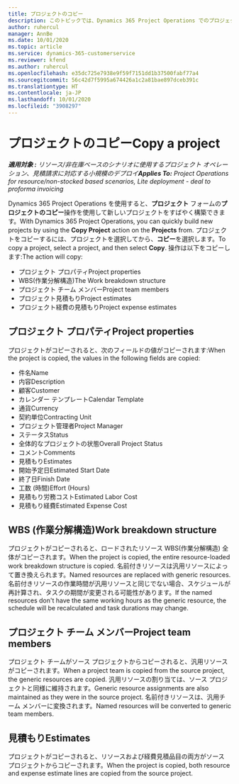 ```yaml
---
title: プロジェクトのコピー
description: このトピックでは、Dynamics 365 Project Operations でのプロジェクトのコピーについて説明します。
author: ruhercul
manager: AnnBe
ms.date: 10/01/2020
ms.topic: article
ms.service: dynamics-365-customerservice
ms.reviewer: kfend
ms.author: ruhercul
ms.openlocfilehash: e35dc725e7938e9f59f7151dd1b37500fabf77a4
ms.sourcegitcommit: 56c42d7f5995a674426a1c2a81bae897dceb391c
ms.translationtype: HT
ms.contentlocale: ja-JP
ms.lasthandoff: 10/01/2020
ms.locfileid: "3908297"
---
```

# <a name="copy-a-project"></a><span data-ttu-id="e5e8f-103">プロジェクトのコピー</span><span class="sxs-lookup"><span data-stu-id="e5e8f-103">Copy a project</span></span>

<span data-ttu-id="e5e8f-104">_**適用対象 :** リソース/非在庫ベースのシナリオに使用するプロジェクト オペレーション、見積請求に対応する小規模のデプロイ_</span><span class="sxs-lookup"><span data-stu-id="e5e8f-104">_**Applies To:** Project Operations for resource/non-stocked based scenarios, Lite deployment - deal to proforma invoicing_</span></span>

<span data-ttu-id="e5e8f-105">Dynamics 365 Project Operations を使用すると、**プロジェクト** フォームの**プロジェクトのコピー**操作を使用して新しいプロジェクトをすばやく構築できます。</span><span class="sxs-lookup"><span data-stu-id="e5e8f-105">With Dynamics 365 Project Operations, you can quickly build new projects by using the **Copy Project** action on the **Projects** from.</span></span> <span data-ttu-id="e5e8f-106">プロジェクトをコピーするには、プロジェクトを選択してから、**コピー**を選択します。</span><span class="sxs-lookup"><span data-stu-id="e5e8f-106">To copy a project, select a project, and then select **Copy**.</span></span> <span data-ttu-id="e5e8f-107">操作は以下をコピーします:</span><span class="sxs-lookup"><span data-stu-id="e5e8f-107">The action will copy:</span></span>

- <span data-ttu-id="e5e8f-108">プロジェクト プロパティ</span><span class="sxs-lookup"><span data-stu-id="e5e8f-108">Project properties</span></span>
- <span data-ttu-id="e5e8f-109">WBS(作業分解構造)</span><span class="sxs-lookup"><span data-stu-id="e5e8f-109">The Work breakdown structure</span></span>
- <span data-ttu-id="e5e8f-110">プロジェクト チーム メンバー</span><span class="sxs-lookup"><span data-stu-id="e5e8f-110">Project team members</span></span>
- <span data-ttu-id="e5e8f-111">プロジェクト見積もり</span><span class="sxs-lookup"><span data-stu-id="e5e8f-111">Project estimates</span></span>
- <span data-ttu-id="e5e8f-112">プロジェクト経費の見積もり</span><span class="sxs-lookup"><span data-stu-id="e5e8f-112">Project expense estimates</span></span>

## <a name="project-properties"></a><span data-ttu-id="e5e8f-113">プロジェクト プロパティ</span><span class="sxs-lookup"><span data-stu-id="e5e8f-113">Project properties</span></span>

<span data-ttu-id="e5e8f-114">プロジェクトがコピーされると、次のフィールドの値がコピーされます:</span><span class="sxs-lookup"><span data-stu-id="e5e8f-114">When the project is copied, the values in the following fields are copied:</span></span>

- <span data-ttu-id="e5e8f-115">件名</span><span class="sxs-lookup"><span data-stu-id="e5e8f-115">Name</span></span>
- <span data-ttu-id="e5e8f-116">内容</span><span class="sxs-lookup"><span data-stu-id="e5e8f-116">Description</span></span>
- <span data-ttu-id="e5e8f-117">顧客</span><span class="sxs-lookup"><span data-stu-id="e5e8f-117">Customer</span></span>
- <span data-ttu-id="e5e8f-118">カレンダー テンプレート</span><span class="sxs-lookup"><span data-stu-id="e5e8f-118">Calendar Template</span></span>
- <span data-ttu-id="e5e8f-119">通貨</span><span class="sxs-lookup"><span data-stu-id="e5e8f-119">Currency</span></span>
- <span data-ttu-id="e5e8f-120">契約単位</span><span class="sxs-lookup"><span data-stu-id="e5e8f-120">Contracting Unit</span></span>
- <span data-ttu-id="e5e8f-121">プロジェクト管理者</span><span class="sxs-lookup"><span data-stu-id="e5e8f-121">Project Manager</span></span>
- <span data-ttu-id="e5e8f-122">ステータス</span><span class="sxs-lookup"><span data-stu-id="e5e8f-122">Status</span></span>
- <span data-ttu-id="e5e8f-123">全体的なプロジェクトの状態</span><span class="sxs-lookup"><span data-stu-id="e5e8f-123">Overall Project Status</span></span>
- <span data-ttu-id="e5e8f-124">コメント</span><span class="sxs-lookup"><span data-stu-id="e5e8f-124">Comments</span></span>
- <span data-ttu-id="e5e8f-125">見積もり</span><span class="sxs-lookup"><span data-stu-id="e5e8f-125">Estimates</span></span>
- <span data-ttu-id="e5e8f-126">開始予定日</span><span class="sxs-lookup"><span data-stu-id="e5e8f-126">Estimated Start Date</span></span>
- <span data-ttu-id="e5e8f-127">終了日</span><span class="sxs-lookup"><span data-stu-id="e5e8f-127">Finish Date</span></span>
- <span data-ttu-id="e5e8f-128">工数 (時間)</span><span class="sxs-lookup"><span data-stu-id="e5e8f-128">Effort (Hours)</span></span>
- <span data-ttu-id="e5e8f-129">見積もり労務コスト</span><span class="sxs-lookup"><span data-stu-id="e5e8f-129">Estimated Labor Cost</span></span>
- <span data-ttu-id="e5e8f-130">見積もり経費</span><span class="sxs-lookup"><span data-stu-id="e5e8f-130">Estimated Expense Cost</span></span>

## <a name="work-breakdown-structure"></a><span data-ttu-id="e5e8f-131">WBS (作業分解構造)</span><span class="sxs-lookup"><span data-stu-id="e5e8f-131">Work breakdown structure</span></span>

<span data-ttu-id="e5e8f-132">プロジェクトがコピーされると、ロードされたリソース WBS(作業分解構造) 全体がコピーされます。</span><span class="sxs-lookup"><span data-stu-id="e5e8f-132">When the project is copied, the entire resource-loaded work breakdown structure is copied.</span></span> <span data-ttu-id="e5e8f-133">名前付きリソースは汎用リソースによって置き換えられます。</span><span class="sxs-lookup"><span data-stu-id="e5e8f-133">Named resources are replaced with generic resources.</span></span> <span data-ttu-id="e5e8f-134">名前付きリソースの作業時間が汎用リソースと同じでない場合、スケジュールが再計算され、タスクの期間が変更される可能性があります。</span><span class="sxs-lookup"><span data-stu-id="e5e8f-134">If the named resources don't have the same working hours as the generic resource, the schedule will be recalculated and task durations may change.</span></span>

## <a name="project-team-members"></a><span data-ttu-id="e5e8f-135">プロジェクト チーム メンバー</span><span class="sxs-lookup"><span data-stu-id="e5e8f-135">Project team members</span></span>

<span data-ttu-id="e5e8f-136">プロジェクト チームがソース プロジェクトからコピーされると、汎用リソースがコピーされます。</span><span class="sxs-lookup"><span data-stu-id="e5e8f-136">When a project team is copied from the source project, the generic resources are copied.</span></span> <span data-ttu-id="e5e8f-137">汎用リソースの割り当ては、ソース プロジェクトと同様に維持されます。</span><span class="sxs-lookup"><span data-stu-id="e5e8f-137">Generic resource assignments are also maintained as they were in the source project.</span></span> <span data-ttu-id="e5e8f-138">名前付きリソースは、汎用チーム メンバーに変換されます。</span><span class="sxs-lookup"><span data-stu-id="e5e8f-138">Named resources will be converted to generic team members.</span></span>

## <a name="estimates"></a><span data-ttu-id="e5e8f-139">見積もり</span><span class="sxs-lookup"><span data-stu-id="e5e8f-139">Estimates</span></span>

<span data-ttu-id="e5e8f-140">プロジェクトがコピーされると、リソースおよび経費見積品目の両方がソース プロジェクトからコピーされます。</span><span class="sxs-lookup"><span data-stu-id="e5e8f-140">When the project is copied, both resource and expense estimate lines are copied from the source project.</span></span>